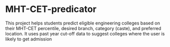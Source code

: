 # MHT-CET-predicator
This project helps students predict eligible engineering colleges based on their MHT-CET percentile, desired branch, category (caste), and preferred location. It uses past year cut-off data to suggest colleges where the user is likely to get admission
